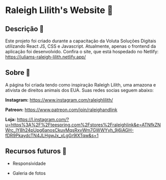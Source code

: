 # Raleigh Lilith's Website 🔮


## Descrição 📜

Este projeto foi criado durante a capacitação da Voluta Soluções Digitais utilizando React JS, CSS e Javascript. Atualmente, apenas o frontend da aplicação foi desenvolvido. Confira o site, que está hospedado no Netlify: https://juliams-raleigh-lilith.netlify.app/


## Sobre 🦄

A página foi criada tendo como inspiração Raleigh Lilith, uma amazona e ativista de direitos animais dos EUA. Suas redes socias seguem abaixo:

**Instagram:** https://www.instagram.com/raleighlilith/

**Patreon:** https://www.patreon.com/join/raleighandlink

**Loja:** https://l.instagram.com/?u=https%3A%2F%2Fteespring.com%2Fstores%2Fraleighlink&e=ATNfkZNWrc_lY8h24pUpg6anosCkuvMqsRxvWm7GWWYyh_9j6iAGH-fDR9PkaydcTN4JLHgwJx_xLgGr9lXTqw&s=1


## Recursos futuros 🚧

* Responsividade

* Galeria de fotos
